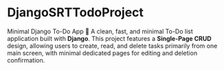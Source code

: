 # DjangoSRTTodoProject
Minimal Django To-Do App 📝  A clean, fast, and minimal To-Do list application built with **Django**. This project features a **Single-Page CRUD** design, allowing users to create, read, and delete tasks primarily from one main screen, with minimal dedicated pages for editing and deletion confirmation.
